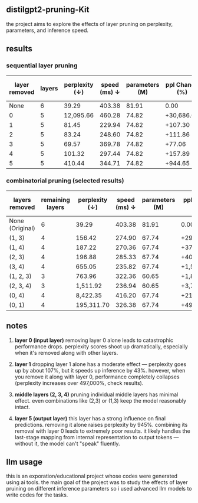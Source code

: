 ## distilgpt2-pruning-Kit

the project aims to explore the effects of layer pruning on perplexity, parameters, and inference speed. 

## results

### sequential layer pruning

| layer removed | layers | perplexity (↓) | speed (ms) ↓ | parameters (M) | ppl Change (%) | speed change (%) |
|---------------|--------|----------------|--------------|----------------|----------------|-------------------|
| None | 6 | 39.29 | 403.38 | 81.91 | 0.00 | 0.00 |
| 0 | 5 | 12,095.66 | 460.28 | 74.82 | +30,686.07 | +14.11 |
| 1 | 5 | 81.45 | 229.94 | 74.82 | +107.30 | -43.00 |
| 2 | 5 | 83.24 | 248.60 | 74.82 | +111.86 | -38.37 |
| 3 | 5 | 69.57 | 369.78 | 74.82 | +77.06 | -8.33 |
| 4 | 5 | 101.32 | 297.44 | 74.82 | +157.89 | -26.26 |
| 5 | 5 | 410.44 | 344.71 | 74.82 | +944.65 | -14.55 |

### combinatorial pruning (selected results)

| layers removed | remaining layers | perplexity (↓) | speed (ms) ↓ | parameters (M) | ppl Change (%) | speed change (%) |
|----------------|------------------|----------------|--------------|----------------|----------------|------------------|
| None (Original) | 6 | 39.29 | 403.38 | 81.91 | 0.00 | 0.00 |
| (1, 3) | 4 | 156.42 | 274.90 | 67.74 | +298.12 | -31.85 |
| (1, 4) | 4 | 187.22 | 270.36 | 67.74 | +376.51 | -32.98 |
| (2, 3) | 4 | 196.88 | 285.33 | 67.74 | +401.09 | -29.27 |
| (3, 4) | 4 | 655.05 | 235.82 | 67.74 | +1,567.23 | -41.54 |
| (1, 2, 3) | 3 | 763.96 | 322.36 | 60.65 | +1,844.43 | -20.08 |
| (2, 3, 4) | 3 | 1,511.92 | 236.94 | 60.65 | +3,748.17 | -41.26 |
| (0, 4) | 4 | 8,422.35 | 416.20 | 67.74 | +21,336.69 | +3.18 |
| (0, 1) | 4 | 195,311.70 | 326.38 | 67.74 | +497,010.35 | -19.09 |

## notes

1. **layer 0 (input layer)**
   removing layer 0 alone leads to catastrophic performance drops. perplexity scores shoot up dramatically, especially when it's removed along with other layers.

2. **layer 1**
   dropping layer 1 alone has a moderate effect — perplexity goes up by about 107%, but it speeds up inference by 43%. however, when you remove it along with layer 0, performance completely collapses (perplexity increases over 497,000%, check results).

3. **middle layers (2, 3, 4)**
   pruning individual middle layers has minimal effect. even combinations like (2,3) or (1,3) keep the model reasonably intact. 

4. **layer 5 (output layer)**
   this layer has a strong influence on final predictions. removing it alone raises perplexity by 945%. combining its removal with layer 0 leads to extremely poor results. it likely handles the last-stage mapping from internal representation to output tokens — without it, the model can't "speak" fluently.

## llm usage

this is an exporation/educational project whose codes were generated using ai tools. the main goal of the project was to study the effects of layer pruining on different inference parameters so i used advanced llm models to write codes for the tasks. 